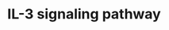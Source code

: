 ---
annotations:
- id: PW:0000968
  parent: signaling pathway
  type: Pathway Ontology
  value: interleukin-3 signaling pathway
authors:
- A.Pandey
- MaintBot
- Christine Chichester
- Eweitz
citedin:
- link: PMC3650681
  title: Microarray analyses reveal novel targets of exercise-induced stress resistance
    in the dorsal raphe nucleus (2013)
description: 'Interleukin-3 belongs to a family of cytokines, which includes IL-5
  and GM-CSF. It signals through a receptor complex comprising of an IL-3 specific
  IL-3 receptor alpha subunit (IL3RA) and a common beta chain, which is shared between
  all members of this cytokine family. Binding of IL-3 to IL3RA recruits the beta
  chain to the complex, which activates the JAK/STAT, MAPK and PI 3-kinase signaling
  modules.  Source: NetPath http://www.netpath.org/pathways?path_id=NetPath_15'
last-edited: 2021-05-16
organisms:
- Rattus norvegicus
redirect_from:
- /index.php/Pathway:WP319
- /instance/WP319
- /instance/WP319_rr116984
revision: r116984
schema-jsonld:
- '@context': https://schema.org/
  '@id': https://wikipathways.github.io/pathways/WP319.html
  '@type': Dataset
  creator:
    '@type': Organization
    name: WikiPathways
  description: 'Interleukin-3 belongs to a family of cytokines, which includes IL-5
    and GM-CSF. It signals through a receptor complex comprising of an IL-3 specific
    IL-3 receptor alpha subunit (IL3RA) and a common beta chain, which is shared between
    all members of this cytokine family. Binding of IL-3 to IL3RA recruits the beta
    chain to the complex, which activates the JAK/STAT, MAPK and PI 3-kinase signaling
    modules.  Source: NetPath http://www.netpath.org/pathways?path_id=NetPath_15'
  keywords:
  - Akt1
  - Atf1
  - Atf2
  - BIRC5
  - Bad
  - Bax
  - Bcl2
  - Bcl2l1
  - Bcl2l11
  - Bmx
  - CDC42
  - Cbl
  - Chek1
  - Cish
  - Creb1
  - Crk
  - Crkl
  - Csf2rb
  - Dnm1
  - Fcer2
  - Fes
  - Foxo1
  - Fyn
  - Gab1
  - Gab2
  - Gata1
  - Gata2
  - Gnb2l1
  - Grb2
  - Gsk3a
  - Gsk3b
  - Hck
  - Hras
  - Hspb1
  - IL3
  - Id1
  - Il3ra
  - Inpp5d
  - Jak1
  - Jak2
  - Kcnip3
  - Kras
  - Lck
  - Lyn
  - MAPK7
  - Map2k1
  - Mapk1
  - Mapk14
  - Mapk3
  - Mapk8
  - Mapk9
  - Mapkapk2
  - Matk
  - Mmp2
  - Mmp9
  - Mras
  - Nfkb1
  - PIK3CA
  - PILRB
  - Pak1
  - Pik3cd
  - Pik3r1
  - Pik3r2
  - Ppp2ca
  - Prkaca
  - Prkca
  - Prkcb
  - Ptk2
  - Ptpn11
  - Ptpn6
  - Pxn
  - RAPGEF1
  - RPS6KB2
  - Rac1
  - Rac2
  - Raf1
  - Rap1a
  - Rara
  - Rxra
  - Selp
  - Sfpi1
  - Shc1
  - Slc2a1
  - Socs2
  - Socs3
  - Sos1
  - Src
  - Stat1
  - Stat3
  - Stat5a
  - Stat5b
  - Stat6
  - Syk
  - TYK2
  - Tec
  - Tnfrsf1b
  - Vav1
  - Vcl
  - YWHAQ
  - Ywhab
  - Ywhaz
  license: CC0
  name: IL-3 signaling pathway
seo: CreativeWork
title: IL-3 signaling pathway
wpid: WP319
---